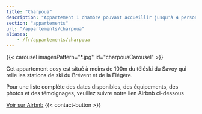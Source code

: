```yaml
---
title: "Charpoua"
description: "Appartement 1 chambre pouvant accueillir jusqu'à 4 personnes, au cœur de Chamonix"
section: "appartements"
url: "/appartements/charpoua"
aliases:
    - /fr/appartements/charpoua
---
```



{{< carousel imagesPattern="*.jpg" id="charpouaCarousel" >}}


<div class="row justify-content-center text-center">
    <div class="col-lg-12">
        <p class="lead my-4">
            Cet appartement cosy est situé à moins de 100m du téléski du Savoy qui relie les stations de ski du Brévent et de la Flégère.
        </p>
        <p class="fs-5 mb-4">
           Pour une liste complète des dates disponibles, des équipements, des photos et des témoignages, veuillez suivre notre lien Airbnb ci-dessous
        </p>
        <div class="d-grid gap-2 d-sm-flex justify-content-sm-center">
            <a href="https://www.airbnb.fr/rooms/2618645?guests=1&adults=1&s=67&unique_share_id=278219f4-ed2b-4cfa-af87-3c891a2c1509" class="btn btn-primary btn-lg px-4 gap-3"
            target="_blank"
            rel="noopener noreferrer">Voir sur Airbnb</a>
            {{< contact-button >}} 
        </div>
    </div>
</div>
